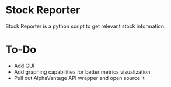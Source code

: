 # Stock Reporter

Stock Reporter is a python script to get relevant stock information.

# To-Do
- Add GUI
- Add graphing capabilities for better metrics visualization
- Pull out AlphaVantage API wrapper and open source it
